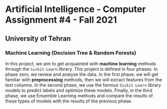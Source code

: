 # Artificial Intelligence - Computer Assignment #4 - Fall 2021
## University of Tehran
### Machine Learning (Decision Tree & Random Forests)

In this project, we aim to get acquainted with **machine learning** methods through the `Sickit-Learn` library. This project is defined in four phases. In phase zero, we review and analyze the data. In the first phase, we will get familiar with **preprocessing** methods, then we will extract features from the text columns. In the second phase, we use the famous `Sickit-Learn` library models to predict labels and optimize these models. Finally, in the third phase, we use Ensemble Learning methods and compare the results of these types of models with the results of the previous phase.

